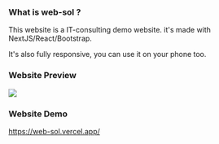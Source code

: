 ### What is web-sol ?
This website is a IT-consulting demo website. it's made with NextJS/React/Bootstrap.

It's also fully responsive, you can use it on your phone too. 

### Website Preview
![](https://i.imgur.com/gGGaiRN.png)

### Website Demo
https://web-sol.vercel.app/

